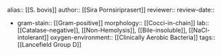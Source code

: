 alias:: [[S. bovis]]
author:: [[Sira Pornsiriprasert]] 
reviewer::
review-date::

- gram-stain:: [[Gram-positive]] 
  morphology:: [[Cocci-in-chain]] 
  lab:: [[Catalase-negative]], [[Non-Hemolysis]], [[Bile-insoluble]], [[NaCl-intolerant]] 
  oxygen-environment:: [[Clinically Aerobic Bacteria]]
  tags:: [[Lancefield Group D]]